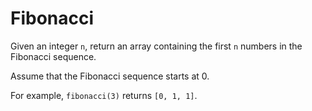 # Fibonacci

Given an integer `n`, return an array containing the first `n` numbers in the Fibonacci sequence.

Assume that the Fibonacci sequence starts at 0.

For example, `fibonacci(3)` returns `[0, 1, 1]`.